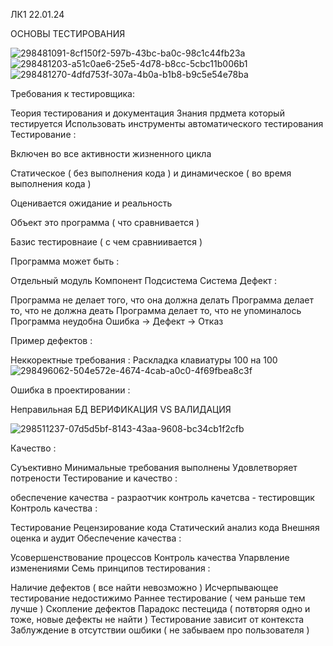 ЛК1 22.01.24

ОСНОВЫ ТЕСТИРОВАНИЯ

![298481091-8cf150f2-597b-43bc-ba0c-98c1c44fb23a](https://github.com/Voidrome/6_semestr/assets/113089411/4bae2e5e-67cb-4a3a-badc-ba1b3e8a9584)
![298481203-a51c0ae6-25e5-4d78-b8cc-5cbc11b006b1](https://github.com/Voidrome/6_semestr/assets/113089411/baee145c-558d-432c-bb5e-108adb7f71c1)
![298481270-4dfd753f-307a-4b0a-b1b8-b9c5e54e78ba](https://github.com/Voidrome/6_semestr/assets/113089411/ea107ad2-be93-47c5-8b9d-00da843356bc)

Требования к тестировщика:

Теория тестирования и документация
Знания прдмета который тестируется
Использовать инструменты автоматического тестирования
Тестирование :

Включен во все активности жизненного цикла

Статическое ( без выполнения кода ) и динамическое ( во время выполнения кода )

Оценивается ожидание и реальность

Объект это программа ( что сравнивается )

Базис тестировнаие ( с чем сравниивается )

Программа может быть :

Отдельный модуль
Компонент
Подсистема
Система
Дефект :

Программа не делает того, что она должна делать
Программа делает то, что не должна деать
Программа делает то, что не упоминалось
Программа неудобна
Ошибка -> Дефект -> Отказ

Пример дефектов :

Неккоректные требования :
Раскладка клавиатуры 100 на 100
![298496062-504e572e-4674-4cab-a0c0-4f69fbea8c3f](https://github.com/Voidrome/6_semestr/assets/113089411/16b8fd5c-852a-43da-8067-0086ec70b031)

Ошибка в проектировании :

Неправильная БД
ВЕРИФИКАЦИЯ VS ВАЛИДАЦИЯ

![298511237-07d5d5bf-8143-43aa-9608-bc34cb1f2cfb](https://github.com/Voidrome/6_semestr/assets/113089411/20158ecf-f6d3-4bcd-8e46-59baaf784b29)

Качество :

Суъективно
Минимальные требования выполнены
Удовлетворяет потрености
Тестирование и качество :

обеспечение качества - разраотчик
контроль качетсва - тестировщик
Контроль качества :

Тестирование
Рецензирование кода
Статический анализ кода
Внешняя оценка и аудит
Обеспечение качества :

Усовершенствование процессов
Контроль качества
Упарвление изменениями
Семь принципов тестирования :

Наличие дефектов ( все найти невозможно )
Исчерпывающее тестирование недостижимо
Раннее тестирование ( чем раньше тем лучше )
Скопление дефектов
Парадокс пестецида ( потвторяя одно и тоже, новые дефекты не найти )
Тестирование зависит от контекста
Заблуждение в отсутствии ошбики ( не забываем про пользователя )




